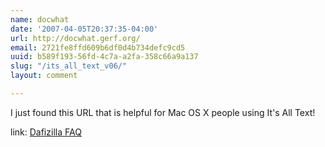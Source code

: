 ```yaml
---
name: docwhat
date: '2007-04-05T20:37:35-04:00'
url: http://docwhat.gerf.org/
email: 2721fe8ffd609b6df0d4b734defc9cd5
uuid: b589f193-56fd-4c7a-a2fa-358c66a9a137
slug: "/its_all_text_v06/"
layout: comment

---
```


I just found this URL that is helpful for Mac OS X people using It's All Text! 

link: <a href="http://dafizilla.sourceforge.net/viewsourcewith/faq-macosx.php" rel="nofollow">Dafizilla FAQ</a>
